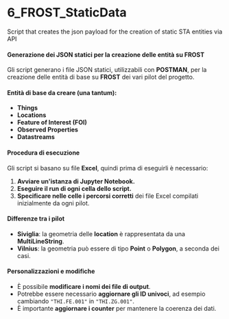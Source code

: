 # 6_FROST_StaticData
Script that creates the json payload for the creation of static STA entities via API 

#### Generazione dei JSON statici per la creazione delle entità su FROST  

Gli script generano i file JSON statici, utilizzabili con **POSTMAN**, per la creazione delle entità di base su **FROST** dei vari pilot del progetto.  

#### Entità di base da creare (una tantum):  
- **Things**  
- **Locations**  
- **Feature of Interest (FOI)**  
- **Observed Properties**  
- **Datastreams**  

#### Procedura di esecuzione  
Gli script si basano su file **Excel**, quindi prima di eseguirli è necessario:  
1. **Avviare un'istanza di Jupyter Notebook.**  
2. **Eseguire il run di ogni cella dello script.**  
3. **Specificare nelle celle i percorsi corretti** dei file Excel compilati inizialmente da ogni pilot.  

#### Differenze tra i pilot  
- **Siviglia**: la geometria delle **location** è rappresentata da una **MultiLineString**.  
- **Vilnius**: la geometria può essere di tipo **Point** o **Polygon**, a seconda dei casi.  

#### Personalizzazioni e modifiche  
- È possibile **modificare i nomi dei file di output**.  
- Potrebbe essere necessario **aggiornare gli ID univoci**, ad esempio cambiando `"THI.FE.001"` in `"THI.ZG.001"`.  
- È importante **aggiornare i counter** per mantenere la coerenza dei dati.  
